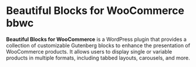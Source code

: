 # Beautiful Blocks for WooCommerce bbwc

**Beautiful Blocks for WooCommerce** is a WordPress plugin that provides a collection of customizable Gutenberg blocks to enhance the presentation of WooCommerce products. 
It allows users to display single or variable products in multiple formats, including tabbed layouts, carousels, and more.



